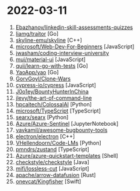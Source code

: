 # 2022-03-11

1. [Ebazhanov/linkedin-skill-assessments-quizzes](https://github.com/Ebazhanov/linkedin-skill-assessments-quizzes "Full reference of LinkedIn answers 2022 for skill assessments (aws-lambda, rest-api, javascript, react, git, html, jquery, mongodb, java, Go, python, machine-learning, power-point) linkedin excel test lösungen, linkedin machine learning test LinkedIn test questions and answers") 
2. [liamg/traitor](https://github.com/liamg/traitor "⬆️ ☠️ Automatic Linux privesc via exploitation of low-hanging fruit e.g. gtfobins, pwnkit, dirty pipe, +w docker.sock") [Go]
3. [skyline-emu/skyline](https://github.com/skyline-emu/skyline "Run Nintendo Switch homebrew & games on your Android device!") [C++]
4. [microsoft/Web-Dev-For-Beginners](https://github.com/microsoft/Web-Dev-For-Beginners "24 Lessons, 12 Weeks, Get Started as a Web Developer") [JavaScript]
5. [jwasham/coding-interview-university](https://github.com/jwasham/coding-interview-university "A complete computer science study plan to become a software engineer.") 
6. [mui/material-ui](https://github.com/mui/material-ui "MUI Core (formerly Material UI) is the React UI library you always wanted. Follow your own design system, or start with Material Design.") [JavaScript]
7. [quii/learn-go-with-tests](https://github.com/quii/learn-go-with-tests "Learn Go with test-driven development") [Go]
8. [YaoApp/yao](https://github.com/YaoApp/yao "Yao A low code engine to create web services and dashboard.") [Go]
9. [GorvGoyl/Clone-Wars](https://github.com/GorvGoyl/Clone-Wars "100+ open-source clones of popular sites like Airbnb, Amazon, Instagram, Netflix, Tiktok, Spotify, Whatsapp, Youtube etc. See source code, demo links, tech stack, github stars.") 
10. [cypress-io/cypress](https://github.com/cypress-io/cypress "Fast, easy and reliable testing for anything that runs in a browser.") [JavaScript]
11. [J0o1ey/BountyHunterInChina](https://github.com/J0o1ey/BountyHunterInChina "重生之我是赏金猎人系列，分享自己和团队在SRC、项目实战漏洞测试过程中的有趣案例") 
12. [jlevy/the-art-of-command-line](https://github.com/jlevy/the-art-of-command-line "Master the command line, in one page") 
13. [hpcaitech/ColossalAI](https://github.com/hpcaitech/ColossalAI "Colossal-AI: A Unified Deep Learning System for Large-Scale Parallel Training") [Python]
14. [microsoft/TypeScript](https://github.com/microsoft/TypeScript "TypeScript is a superset of JavaScript that compiles to clean JavaScript output.") [TypeScript]
15. [searx/searx](https://github.com/searx/searx "Privacy-respecting metasearch engine") [Python]
16. [Azure/Azure-Sentinel](https://github.com/Azure/Azure-Sentinel "Cloud-native SIEM for intelligent security analytics for your entire enterprise.") [JupyterNotebook]
17. [vavkamil/awesome-bugbounty-tools](https://github.com/vavkamil/awesome-bugbounty-tools "A curated list of various bug bounty tools") 
18. [electron/electron](https://github.com/electron/electron "Build cross-platform desktop apps with JavaScript, HTML, and CSS") [C++]
19. [VHellendoorn/Code-LMs](https://github.com/VHellendoorn/Code-LMs "Guide to using pre-trained large language models of source code") [Python]
20. [pmndrs/zustand](https://github.com/pmndrs/zustand "🐻 Bear necessities for state management in React") [TypeScript]
21. [Azure/azure-quickstart-templates](https://github.com/Azure/azure-quickstart-templates "Azure Quickstart Templates") [Shell]
22. [checkstyle/checkstyle](https://github.com/checkstyle/checkstyle "Checkstyle is a development tool to help programmers write Java code that adheres to a coding standard. By default it supports the Google Java Style Guide and Sun Code Conventions, but is highly configurable. It can be invoked with an ANT task and a command line program.") [Java]
23. [mifi/lossless-cut](https://github.com/mifi/lossless-cut "The swiss army knife of lossless video/audio editing") [JavaScript]
24. [apache/arrow-datafusion](https://github.com/apache/arrow-datafusion "Apache Arrow DataFusion and Ballista query engines") [Rust]
25. [onevcat/Kingfisher](https://github.com/onevcat/Kingfisher "A lightweight, pure-Swift library for downloading and caching images from the web.") [Swift]
